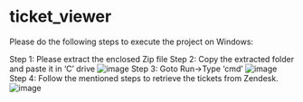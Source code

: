 # ticket_viewer
Please do the following steps to execute the project on Windows:

Step 1: Please extract the enclosed Zip file
Step 2: Copy the extracted folder and paste it in ‘C’ drive
![image](https://user-images.githubusercontent.com/69216463/143729337-63383d96-b0c8-45de-a9ae-6d9c4eacfbfa.png)
Step 3: Goto Run->Type ‘cmd’
![image](https://user-images.githubusercontent.com/69216463/143729349-45e28ed2-3258-4efc-a704-2522575d7300.png)
Step 4: Follow the mentioned steps to retrieve the tickets from Zendesk.
![image](https://user-images.githubusercontent.com/69216463/143729366-768b8835-62c6-4b6c-81a7-6c69c42bc304.png)


